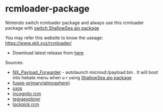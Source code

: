 # rcmloader-package
Nintendo switch rcmloader package and always use this rcmloader package with [switch ShallowSea aio package](https://github.com/carcaschoi/ShallowSea)

You may refer this website to know the useage: https://www.xkit.xyz/rcmloader/
* Download latest release from [here](https://github.com/carcaschoi/rcmloader-package/releases)

Sources:
* [NX_Payload_Forwarder](https://github.com/RetroGamer74/NX_Payload_Forwarder) - autolaunch microsd:/payload.bin . It will boot into hekate menu when u r using [ShallowSea aio package](https://github.com/carcaschoi/ShallowSea)
* [fusee-primary(atmosphere)](https://github.com/Atmosphere-NX/Atmosphere)
* [sxos](https://sx.xecuter.com)
* [incognito rcm](https://github.com/Scandal-UK/Incognito_RCM)
* [tegraexplorer](https://github.com/suchmememanyskill/TegraExplorer)
* [lockpick rcm](https://github.com/suchmememanyskill/TegraExplorer)
